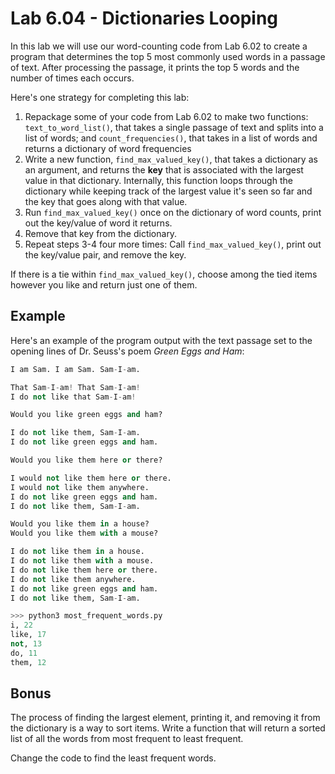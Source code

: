 # Lab 6.04 - Dictionaries Looping

In this lab we will use our word-counting code from Lab 6.02 to create a program that determines the top 5 most commonly used words in a passage of text. After processing the passage, it prints the top 5 words and the number of times each occurs.

Here's one strategy for completing this lab:

1. Repackage some of your code from Lab 6.02 to make two functions: `text_to_word_list()`, that  takes a single passage of text and splits into a list of words; and `count_frequencies()`, that takes in a list of words and returns a dictionary of word frequencies
2. Write a new function, `find_max_valued_key()`, that takes a dictionary as an argument, and returns the **key** that  is associated with the largest value in that dictionary. Internally, this function loops through the dictionary while keeping track of the largest value it's seen so far and the key that goes along with that value.
3. Run `find_max_valued_key()` once on the dictionary of word counts, print out the key/value of word it returns.
4. Remove that key from the dictionary.
5. Repeat steps 3-4 four more times: Call `find_max_valued_key()`, print out the key/value pair, and remove the key.

If there is a tie within `find_max_valued_key()`, choose among the tied
items however you like and return just one of them.

## Example

Here's an example of the program output with the text passage
set to the opening lines of Dr. Seuss's poem *Green Eggs and Ham*:

```python
I am Sam. I am Sam. Sam-I-am.

That Sam-I-am! That Sam-I-am!
I do not like that Sam-I-am!

Would you like green eggs and ham?

I do not like them, Sam-I-am.
I do not like green eggs and ham.

Would you like them here or there?

I would not like them here or there.
I would not like them anywhere.
I do not like green eggs and ham.
I do not like them, Sam-I-am.

Would you like them in a house?
Would you like them with a mouse?

I do not like them in a house.
I do not like them with a mouse.
I do not like them here or there.
I do not like them anywhere.
I do not like green eggs and ham.
I do not like them, Sam-I-am.
```

```python
>>> python3 most_frequent_words.py
i, 22
like, 17
not, 13
do, 11
them, 12
```

## Bonus

The process of finding the largest element, printing it, and removing it from the dictionary is a way to sort items. Write a function that will return a sorted list of all the words from most frequent to least frequent.

Change the code to find the least frequent words.
